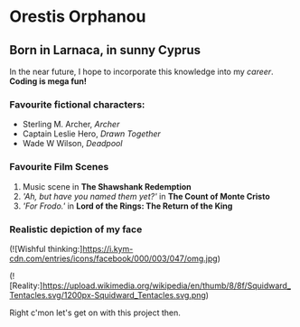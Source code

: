 # Orestis Orphanou

## Born in Larnaca, in sunny Cyprus

In the near future, I hope to incorporate this knowledge into my *career*.
**Coding is mega fun!**

### Favourite fictional characters:

- Sterling M. Archer, *Archer*
- Captain Leslie Hero, *Drawn Together*
- Wade W Wilson, *Deadpool*

### Favourite Film Scenes

1. Music scene in **The Shawshank Redemption**
2. *\'Ah, but have you named them yet?'* in **The Count of Monte Cristo**
3. *\'For Frodo.'* in **Lord of the Rings: The Return of the King**

### Realistic depiction of my face

(![Wishful thinking:]https://i.kym-cdn.com/entries/icons/facebook/000/003/047/omg.jpg)

(![Reality:]https://upload.wikimedia.org/wikipedia/en/thumb/8/8f/Squidward_Tentacles.svg/1200px-Squidward_Tentacles.svg.png)


Right c'mon let's get on with this project then.
